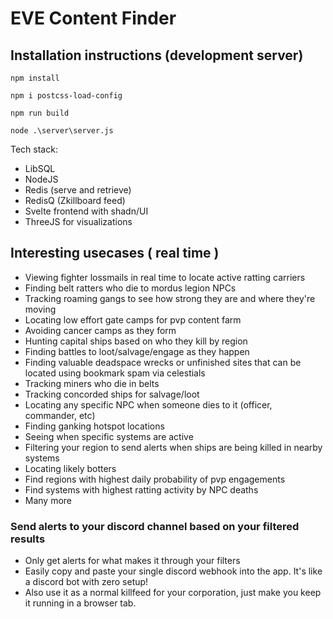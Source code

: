 # EVE Content Finder

## Installation instructions (development server)

`npm install`

`npm i postcss-load-config`

`npm run build`

`node .\server\server.js`

Tech stack:

- LibSQL
- NodeJS
- Redis (serve and retrieve)
- RedisQ (Zkillboard feed)
- Svelte frontend with shadn/UI
- ThreeJS for visualizations

## Interesting usecases ( real time )

- Viewing fighter lossmails in real time to locate active ratting carriers
- Finding belt ratters who die to mordus legion NPCs
- Tracking roaming gangs to see how strong they are and where they're moving
- Locating low effort gate camps for pvp content farm
- Avoiding cancer camps as they form
- Hunting capital ships based on who they kill by region
- Finding battles to loot/salvage/engage as they happen
- Finding valuable deadspace wrecks or unfinished sites that can be located using bookmark spam via celestials
- Tracking miners who die in belts
- Tracking concorded ships for salvage/loot
- Locating any specific NPC when someone dies to it (officer, commander, etc)
- Finding ganking hotspot locations
- Seeing when specific systems are active
- Filtering your region to send alerts when ships are being killed in nearby systems
- Locating likely botters
- Find regions with highest daily probability of pvp engagements
- Find systems with highest ratting activity by NPC deaths
- Many more

### Send alerts to your discord channel based on your filtered results

- Only get alerts for what makes it through your filters
- Easily copy and paste your single discord webhook into the app. It's like a discord bot with zero setup!
- Also use it as a normal killfeed for your corporation, just make you keep it running in a browser tab.

